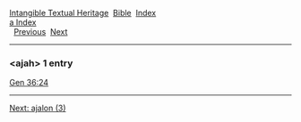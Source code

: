 [Intangible Textual Heritage](../../index)  [Bible](../index) 
[Index](index)   
[a Index](_a_)  
  [Previous](c00378)  [Next](c00380) 

------------------------------------------------------------------------

### &lt;ajah&gt; 1 entry

[Gen 36:24](../kjv/gen036.htm#024)  

------------------------------------------------------------------------

[Next: ajalon (3)](c00380)

